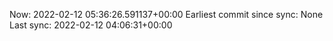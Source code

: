 Now: 2022-02-12 05:36:26.591137+00:00 Earliest commit since sync: None Last sync: 2022-02-12 04:06:31+00:00
